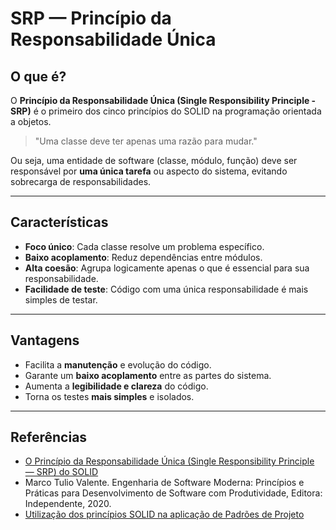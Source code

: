 # SRP — Princípio da Responsabilidade Única

## O que é?

O **Princípio da Responsabilidade Única (Single Responsibility Principle - SRP)** é o primeiro dos cinco princípios do SOLID na programação orientada a objetos.

> "Uma classe deve ter apenas uma razão para mudar."

Ou seja, uma entidade de software (classe, módulo, função) deve ser responsável por **uma única tarefa** ou aspecto do sistema, evitando sobrecarga de responsabilidades.

---

## Características

- **Foco único**: Cada classe resolve um problema específico.
- **Baixo acoplamento**: Reduz dependências entre módulos.
- **Alta coesão**: Agrupa logicamente apenas o que é essencial para sua responsabilidade.
- **Facilidade de teste**: Código com uma única responsabilidade é mais simples de testar.

---

## Vantagens

- Facilita a **manutenção** e evolução do código.
- Garante um **baixo acoplamento** entre as partes do sistema.
- Aumenta a **legibilidade e clareza** do código.
- Torna os testes **mais simples** e isolados.

---

## Referências

- [O Princípio da Responsabilidade Única (Single Responsibility Principle — SRP) do SOLID](https://giovannamoeller.medium.com/o-princ%C3%ADpio-da-responsabilidade-%C3%BAnica-single-responsibility-principle-srp-do-solid-21707ec45304)
- Marco Tulio Valente. Engenharia de Software Moderna: Princípios e Práticas para Desenvolvimento de Software com Produtividade, Editora: Independente, 2020. 
- [Utilização dos princípios SOLID na aplicação de Padrões de Projeto](https://www.devmedia.com.br/utilizacao-dos-principios-solid-na-aplicacao-de-padroes-de-projeto/25369)
